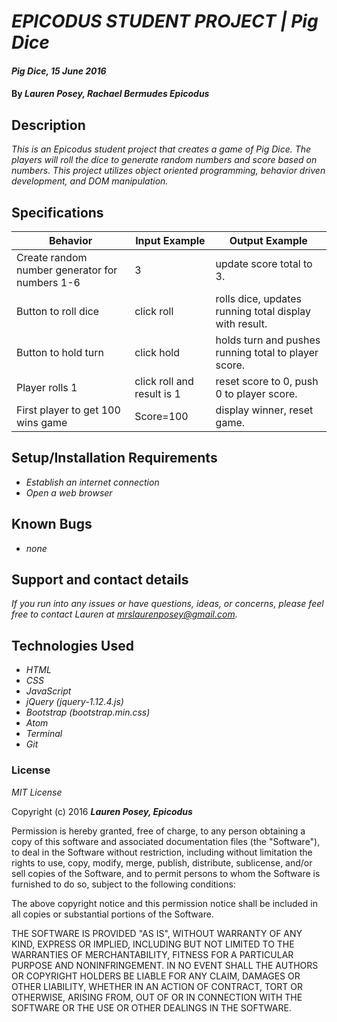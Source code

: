 # _EPICODUS STUDENT PROJECT | Pig Dice_

#### _Pig Dice, 15 June 2016_

#### By _**Lauren Posey, Rachael Bermudes Epicodus**_

## Description

_This is an Epicodus student project that creates a game of Pig Dice. The players will roll the dice to generate random numbers and score based on numbers. This project utilizes object oriented programming, behavior driven development, and DOM manipulation._

## Specifications

Behavior  | Input Example | Output Example
------------- | ------------- | -------------
Create random number generator for numbers 1-6 | 3 | update score total to 3.
Button to roll dice   | click roll | rolls dice, updates running total display with result.  
Button to hold turn  | click hold  | holds turn and pushes running total to player score.
Player rolls 1 | click roll and result is 1  | reset score to 0, push 0 to player score.
First player to get 100 wins game |  Score=100 | display winner, reset game.


## Setup/Installation Requirements

* _Establish an internet connection_
* _Open a web browser_

## Known Bugs

* _none_

## Support and contact details

_If you run into any issues or have questions, ideas, or concerns, please feel free to contact Lauren at <a href="mailto:mrslaurenposey@gmail.com">mrslaurenposey@gmail.com</a>._

## Technologies Used

* _HTML_
* _CSS_
* _JavaScript_
* _jQuery (jquery-1.12.4.js)_
* _Bootstrap (bootstrap.min.css)_
* _Atom_
* _Terminal_
* _Git_

### License

*MIT License*

Copyright (c) 2016 **_Lauren Posey, Epicodus_**

Permission is hereby granted, free of charge, to any person obtaining a copy of this software and associated documentation files (the "Software"), to deal in the Software without restriction, including without limitation the rights to use, copy, modify, merge, publish, distribute, sublicense, and/or sell copies of the Software, and to permit persons to whom the Software is furnished to do so, subject to the following conditions:

The above copyright notice and this permission notice shall be included in all copies or substantial portions of the Software.

THE SOFTWARE IS PROVIDED "AS IS", WITHOUT WARRANTY OF ANY KIND, EXPRESS OR IMPLIED, INCLUDING BUT NOT LIMITED TO THE WARRANTIES OF MERCHANTABILITY, FITNESS FOR A PARTICULAR PURPOSE AND NONINFRINGEMENT. IN NO EVENT SHALL THE AUTHORS OR COPYRIGHT HOLDERS BE LIABLE FOR ANY CLAIM, DAMAGES OR OTHER LIABILITY, WHETHER IN AN ACTION OF CONTRACT, TORT OR OTHERWISE, ARISING FROM, OUT OF OR IN CONNECTION WITH THE SOFTWARE OR THE USE OR OTHER DEALINGS IN THE SOFTWARE.
